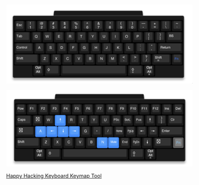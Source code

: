 ![img](hhkb_keymap.png)

![img](hhkb_keymap_fn.png)

[Happy Hacking Keyboard Keymap Tool](https://happyhackingkb.com/download/)
